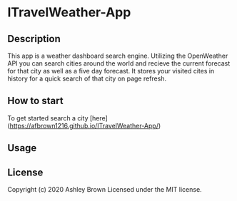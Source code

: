 # ITravelWeather-App

## Description 

This app is a weather dashboard search engine. Utilizing the OpenWeather API you can search cities around the world and recieve the current forecast for that city as well as a five day forecast. It stores your visited cites in history for a quick search of that city on page refresh. 


## How to start 

To get started search a city [here] (https://afbrown1216.github.io/ITravelWeather-App/)

## Usage 



## License

Copyright (c) 2020 Ashley Brown 
Licensed under the MIT license. 